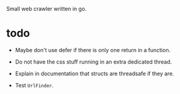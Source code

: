 Small web crawler written in go.

# todo

<!--  - Quote: "Caller should close resp.Body when done reading from". -->

<!--  - Make sure `strings` in StringReservoir has constant capacity. -->

 - Maybe don't use defer if there is only one return in a function.

 - Do not have the css stuff running in an extra dedicated thread.

<!--  - Filter already used urls outside of `get_urls` function. -->

<!--  - Rename PageContent.go. -->

<!--  - Enforce max urls to be crawled per site and max urls sharing a host. -->

 - Explain in documentation that structs are threadsafe if they are.

 - Test `UrlFinder`.

<!--  - `UrlFinder.get_urls` should return roots of urls found too.
    - Url is missing the crucial method, so disregard this. -->

<!--  - Test `remove_contained_strings_from_slice`. -->